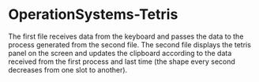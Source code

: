 # OperationSystems-Tetris
The first file receives data from the keyboard and passes the data to the process generated from the second file.
The second file displays the tetris panel on the screen and updates the clipboard according to the data received from the first process and last time (the shape every second decreases from one slot to another).
